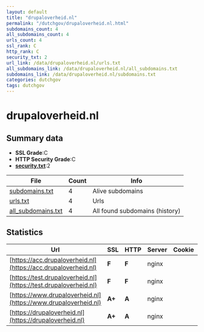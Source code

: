 ```yaml
---
layout: default
title: "drupaloverheid.nl"
permalink: "/dutchgov/drupaloverheid.nl.html"
subdomains_count: 4
all_subdomains_count: 4
urls_count: 4
ssl_rank: C
http_rank: C
security_txt: 2
url_link: /data/drupaloverheid.nl/urls.txt
all_subdomains_link: /data/drupaloverheid.nl/all_subdomains.txt
subdomains_link: /data/drupaloverheid.nl/subdomains.txt
categories: dutchgov
tags: dutchgov
---
```



# drupaloverheid.nl
## Summary data


 - **SSL Grade**:C
 - **HTTP Security Grade**:C
 - **[security.txt](https://www.digitaleoverheid.nl/nieuws/standaard-security-txt-nu-verplicht-voor-overheid/)**:2


| File       | Count | Info |
|------------|-------|------|
|[subdomains.txt](/DutchGovScope/data/drupaloverheid.nl/subdomains.txt)|4|Alive subdomains|
|[urls.txt](/DutchGovScope/data/drupaloverheid.nl/urls.txt)|4|Urls|
|[all_subdomains.txt](/DutchGovScope/data/drupaloverheid.nl/all_subdomains.txt)|4|All found subdomains (history)|


## Statistics


| Url | SSL | HTTP | Server | Cookie | HSTS | CORS | CTO | CSP | XFO | XXP | RP |FP| Tech |Title |
|--------|-------|-------|------|------|------|------|------|------|------|------|------|------|------|------|
|[https://acc.drupaloverheid.nl](https://acc.drupaloverheid.nl)| **F**| **F**|nginx| | | | | | | | :white_check_mark: | |Basic Nginx|401 Authorizatio...|
|[https://test.drupaloverheid.nl](https://test.drupaloverheid.nl)| **F**| **F**|nginx| | | | | | | | :white_check_mark: | |Basic Nginx|401 Authorizatio...|
|[https://www.drupaloverheid.nl](https://www.drupaloverheid.nl)| **A+**| **A**|nginx| |:white_check_mark: | | |:warning: | :white_check_mark: | :white_check_mark: | :white_check_mark: | |HSTS Nginx|Drupal Overheid|
|[https://drupaloverheid.nl](https://drupaloverheid.nl)| **A+**| **A**|nginx| |:white_check_mark: | | |:warning: | :white_check_mark: | :white_check_mark: | :white_check_mark: | |HSTS Nginx|Drupal Overheid|

